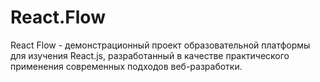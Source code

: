 # React.Flow
React Flow - демонстрационный проект образовательной платформы для изучения React.js, разработанный в качестве практического применения современных подходов веб-разработки.
